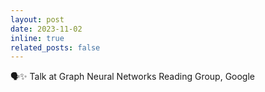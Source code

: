 ```yaml
---
layout: post
date: 2023-11-02
inline: true
related_posts: false
---
```


:speaking_head::sparkles: Talk at Graph Neural Networks Reading Group, Google

